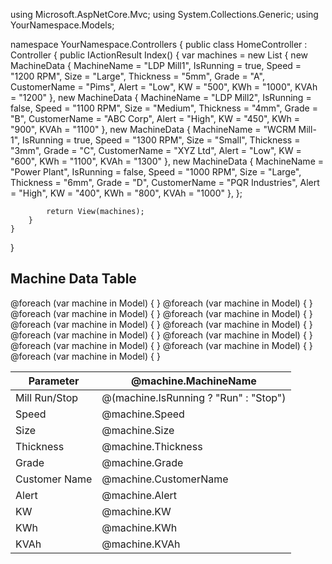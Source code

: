 using Microsoft.AspNetCore.Mvc;
using System.Collections.Generic;
using YourNamespace.Models;

namespace YourNamespace.Controllers
{
    public class HomeController : Controller
    {
        public IActionResult Index()
        {
            var machines = new List<MachineData>
            {
                new MachineData { MachineName = "LDP Mill1", IsRunning = true, Speed = "1200 RPM", Size = "Large", Thickness = "5mm", Grade = "A", CustomerName = "Pims", Alert = "Low", KW = "500", KWh = "1000", KVAh = "1200" },
                new MachineData { MachineName = "LDP Mill2", IsRunning = false, Speed = "1100 RPM", Size = "Medium", Thickness = "4mm", Grade = "B", CustomerName = "ABC Corp", Alert = "High", KW = "450", KWh = "900", KVAh = "1100" },
                new MachineData { MachineName = "WCRM Mill-1", IsRunning = true, Speed = "1300 RPM", Size = "Small", Thickness = "3mm", Grade = "C", CustomerName = "XYZ Ltd", Alert = "Low", KW = "600", KWh = "1100", KVAh = "1300" },
                new MachineData { MachineName = "Power Plant", IsRunning = false, Speed = "1000 RPM", Size = "Large", Thickness = "6mm", Grade = "D", CustomerName = "PQR Industries", Alert = "High", KW = "400", KWh = "800", KVAh = "1000" },
            };

            return View(machines);
        }
    }
}
<body>
    <div class="container mt-4">
        <h2 class="text-center">Machine Data Table</h2>
        <table class="table table-bordered text-center">
            <thead>
                <tr>
                    <th>Parameter</th>
                    @foreach (var machine in Model)
                    {
                        <th>@machine.MachineName</th>
                    }
                </tr>
            </thead>
            <tbody>
                <tr>
                    <td>Mill Run/Stop</td>
                    @foreach (var machine in Model)
                    {
                        <td>
                            <span class="status-icon @(machine.IsRunning ? "green" : "red")"></span>
                            @(machine.IsRunning ? "Run" : "Stop")
                        </td>
                    }
                </tr>
                <tr>
                    <td>Speed</td>
                    @foreach (var machine in Model)
                    {
                        <td>@machine.Speed</td>
                    }
                </tr>
                <tr>
                    <td>Size</td>
                    @foreach (var machine in Model)
                    {
                        <td>@machine.Size</td>
                    }
                </tr>
                <tr>
                    <td>Thickness</td>
                    @foreach (var machine in Model)
                    {
                        <td>@machine.Thickness</td>
                    }
                </tr>
                <tr>
                    <td>Grade</td>
                    @foreach (var machine in Model)
                    {
                        <td>@machine.Grade</td>
                    }
                </tr>
                <tr>
                    <td>Customer Name</td>
                    @foreach (var machine in Model)
                    {
                        <td>@machine.CustomerName</td>
                    }
                </tr>
                <tr>
                    <td>Alert</td>
                    @foreach (var machine in Model)
                    {
                        <td>
                            <span class="status-icon @(machine.Alert == "Low" ? "green" : "red")"></span>
                            @machine.Alert
                        </td>
                    }
                </tr>
                <tr>
                    <td>KW</td>
                    @foreach (var machine in Model)
                    {
                        <td>@machine.KW</td>
                    }
                </tr>
                <tr>
                    <td>KWh</td>
                    @foreach (var machine in Model)
                    {
                        <td>@machine.KWh</td>
                    }
                </tr>
                <tr>
                    <td>KVAh</td>
                    @foreach (var machine in Model)
                    {
                        <td>@machine.KVAh</td>
                    }
                </tr>
            </tbody>
        </table>
    </div>
</body>
</html>